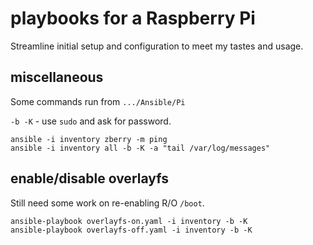 # playbooks for a Raspberry Pi

Streamline initial setup and configuration to meet my tastes and usage.

## miscellaneous

Some commands run from `.../Ansible/Pi`

`-b -K` - use `sudo` and ask for password.

```text
ansible -i inventory zberry -m ping
ansible -i inventory all -b -K -a "tail /var/log/messages"
```

## enable/disable overlayfs

Still need some work on re-enabling R/O `/boot`.

```text
ansible-playbook overlayfs-on.yaml -i inventory -b -K
ansible-playbook overlayfs-off.yaml -i inventory -b -K
```